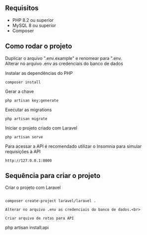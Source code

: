 ## Requisitos
* PHP 8.2 ou superior
* MySQL 8 ou superior
* Composer

## Como rodar o projeto


Duplicar o arquivo ".env.example" e renomear para ".env.<br>
Alterar no arquivo .env as credenciais do banco de dados

Instalar as dependências do PHP
```
composer install
```

Gerar a chave
```
php artisan key:generate
```

Executar as migrations
```
php artisan migrate
```

Iniciar o projeto criado com Laravel
```
php artisan serve
```

Para acessar a API é recomendado utilizar o Insomnia para simular requisições à API
```
http://127.0.0.1:8000
```


## Sequência para criar o projeto
Criar o projeto com Laravel
```

composer create-project laravel/laravel .

Alterar no arquivo .env as credenciais do banco de dados.<br>

Criar arquivo de rotas para API
```
php artisan install:api
```
